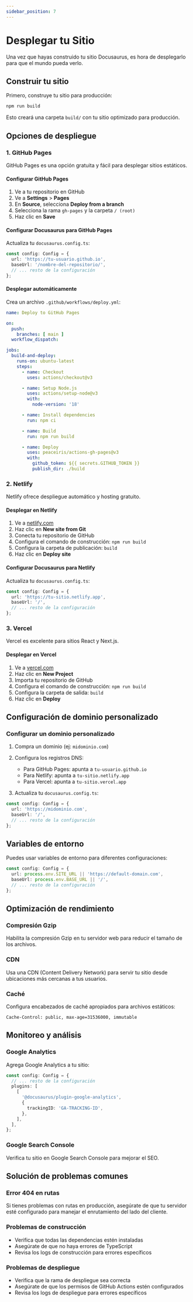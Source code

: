```yaml
---
sidebar_position: 7
---
```


# Desplegar tu Sitio

Una vez que hayas construido tu sitio Docusaurus, es hora de desplegarlo para que el mundo pueda verlo.

## Construir tu sitio

Primero, construye tu sitio para producción:

```bash
npm run build
```

Esto creará una carpeta `build/` con tu sitio optimizado para producción.

## Opciones de despliegue

### 1. GitHub Pages

GitHub Pages es una opción gratuita y fácil para desplegar sitios estáticos.

#### Configurar GitHub Pages

1. Ve a tu repositorio en GitHub
2. Ve a **Settings** > **Pages**
3. En **Source**, selecciona **Deploy from a branch**
4. Selecciona la rama `gh-pages` y la carpeta `/ (root)`
5. Haz clic en **Save**

#### Configurar Docusaurus para GitHub Pages

Actualiza tu `docusaurus.config.ts`:

```ts
const config: Config = {
  url: 'https://tu-usuario.github.io',
  baseUrl: '/nombre-del-repositorio/',
  // ... resto de la configuración
};
```

#### Desplegar automáticamente

Crea un archivo `.github/workflows/deploy.yml`:

```yaml
name: Deploy to GitHub Pages

on:
  push:
    branches: [ main ]
  workflow_dispatch:

jobs:
  build-and-deploy:
    runs-on: ubuntu-latest
    steps:
      - name: Checkout
        uses: actions/checkout@v3

      - name: Setup Node.js
        uses: actions/setup-node@v3
        with:
          node-version: '18'

      - name: Install dependencies
        run: npm ci

      - name: Build
        run: npm run build

      - name: Deploy
        uses: peaceiris/actions-gh-pages@v3
        with:
          github_token: ${{ secrets.GITHUB_TOKEN }}
          publish_dir: ./build
```

### 2. Netlify

Netlify ofrece despliegue automático y hosting gratuito.

#### Desplegar en Netlify

1. Ve a [netlify.com](https://netlify.com)
2. Haz clic en **New site from Git**
3. Conecta tu repositorio de GitHub
4. Configura el comando de construcción: `npm run build`
5. Configura la carpeta de publicación: `build`
6. Haz clic en **Deploy site**

#### Configurar Docusaurus para Netlify

Actualiza tu `docusaurus.config.ts`:

```ts
const config: Config = {
  url: 'https://tu-sitio.netlify.app',
  baseUrl: '/',
  // ... resto de la configuración
};
```

### 3. Vercel

Vercel es excelente para sitios React y Next.js.

#### Desplegar en Vercel

1. Ve a [vercel.com](https://vercel.com)
2. Haz clic en **New Project**
3. Importa tu repositorio de GitHub
4. Configura el comando de construcción: `npm run build`
5. Configura la carpeta de salida: `build`
6. Haz clic en **Deploy**

## Configuración de dominio personalizado

### Configurar un dominio personalizado

1. Compra un dominio (ej: `midominio.com`)
2. Configura los registros DNS:
   - Para GitHub Pages: apunta a `tu-usuario.github.io`
   - Para Netlify: apunta a `tu-sitio.netlify.app`
   - Para Vercel: apunta a `tu-sitio.vercel.app`

3. Actualiza tu `docusaurus.config.ts`:

```ts
const config: Config = {
  url: 'https://midominio.com',
  baseUrl: '/',
  // ... resto de la configuración
};
```

## Variables de entorno

Puedes usar variables de entorno para diferentes configuraciones:

```ts
const config: Config = {
  url: process.env.SITE_URL || 'https://default-domain.com',
  baseUrl: process.env.BASE_URL || '/',
  // ... resto de la configuración
};
```

## Optimización de rendimiento

### Compresión Gzip

Habilita la compresión Gzip en tu servidor web para reducir el tamaño de los archivos.

### CDN

Usa una CDN (Content Delivery Network) para servir tu sitio desde ubicaciones más cercanas a tus usuarios.

### Caché

Configura encabezados de caché apropiados para archivos estáticos:

```
Cache-Control: public, max-age=31536000, immutable
```

## Monitoreo y análisis

### Google Analytics

Agrega Google Analytics a tu sitio:

```ts
const config: Config = {
  // ... resto de la configuración
  plugins: [
    [
      '@docusaurus/plugin-google-analytics',
      {
        trackingID: 'GA-TRACKING-ID',
      },
    ],
  ],
};
```

### Google Search Console

Verifica tu sitio en Google Search Console para mejorar el SEO.

## Solución de problemas comunes

### Error 404 en rutas

Si tienes problemas con rutas en producción, asegúrate de que tu servidor esté configurado para manejar el enrutamiento del lado del cliente.

### Problemas de construcción

- Verifica que todas las dependencias estén instaladas
- Asegúrate de que no haya errores de TypeScript
- Revisa los logs de construcción para errores específicos

### Problemas de despliegue

- Verifica que la rama de despliegue sea correcta
- Asegúrate de que los permisos de GitHub Actions estén configurados
- Revisa los logs de despliegue para errores específicos
